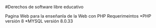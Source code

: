 #Derechos de software libre educativo

Pagina Web para la enseñanla de la Web con PHP
Requerimeintos
*PHP versión 8
*MYSQL versión 8.0.33
